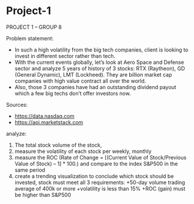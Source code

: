 # Project-1

PROJECT 1 – GROUP 8

Problem statement: 
-	In such a high volatility from the big tech companies, client is looking to invest in different sector rather than tech.
-	With the current events globally, let’s look at Aero Space and Defense sector and analyze 5 years of history of 3 stocks: RTX (Raytheon), GD (General Dynamic), LMT (Lockheed). They are billion market cap companies with high value contract all over the world. 
-	Also, those 3 companies have had an outstanding dividend payout which a few big techs don’t offer investors now. 

Sources:
-	https://data.nasdaq.com
-	https://api.marketstack.com

analyze:


1.	The total stock volume of the stock, 
2.	measure the volatility of each stock per weekly, monthly
3.	measure the ROC (Rate of Change = [(Current Value of Stock/Previous Value of Stock) – 1] * 100.) and compare to the index S&P500 in the same period
5.	create a trending visualization to conclude which stock should be invested, stock must meet all 3 requirements:
     +50-day volume trading average of 400k or more
  	 +volatility is less than 15%
  	 +ROC (gain) must be higher than S&P500
